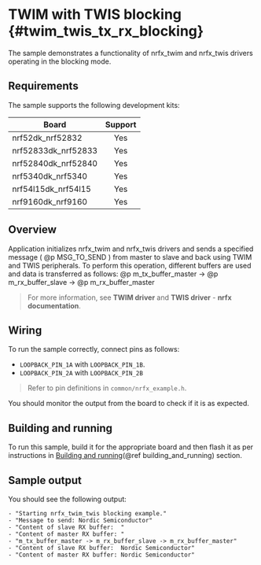 # TWIM with TWIS blocking {#twim_twis_tx_rx_blocking}

The sample demonstrates a functionality of nrfx_twim and nrfx_twis drivers operating in the blocking mode.

## Requirements

The sample supports the following development kits:

| **Board**           | **Support** |
|---------------------|:-----------:|
| nrf52dk_nrf52832    |     Yes     |
| nrf52833dk_nrf52833 |     Yes     |
| nrf52840dk_nrf52840 |     Yes     |
| nrf5340dk_nrf5340   |     Yes     |
| nrf54l15dk_nrf54l15 |     Yes     |
| nrf9160dk_nrf9160   |     Yes     |

## Overview

Application initializes nrfx_twim and nrfx_twis drivers and sends a specified message ( @p MSG_TO_SEND ) from master to slave and back using TWIM and TWIS peripherals.
To perform this operation, different buffers are used and data is transferred as follows:
@p m_tx_buffer_master -> @p m_rx_buffer_slave -> @p m_rx_buffer_master

> For more information, see **TWIM driver** and **TWIS driver** - **nrfx documentation**.

## Wiring

To run the sample correctly, connect pins as follows:
* `LOOPBACK_PIN_1A` with `LOOPBACK_PIN_1B`.
* `LOOPBACK_PIN_2A` with `LOOPBACK_PIN_2B`

> Refer to pin definitions in `common/nrfx_example.h`.

You should monitor the output from the board to check if it is as expected.

## Building and running

To run this sample, build it for the appropriate board and then flash it as per instructions in [Building and running](@ref building_and_running) section.

## Sample output

You should see the following output:

```
- "Starting nrfx_twim_twis blocking example."
- "Message to send: Nordic Semiconductor"
- "Content of slave RX buffer:  "
- "Content of master RX buffer: "
- "m_tx_buffer_master -> m_rx_buffer_slave -> m_rx_buffer_master"
- "Content of slave RX buffer:  Nordic Semiconductor"
- "Content of master RX buffer: Nordic Semiconductor"
```

[//]: #
[Building and running]: <../../../README.md#building-and-running>
